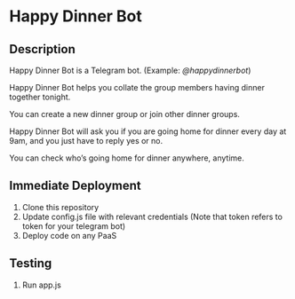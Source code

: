 # Happy Dinner Bot

## Description
Happy Dinner Bot is a Telegram bot. (Example: *@happydinnerbot*)

Happy Dinner Bot helps you collate the group members having dinner together tonight.

You can create a new dinner group or join other dinner groups.

Happy Dinner Bot will ask you if you are going home for dinner every day at 9am, and you just have to reply yes or no.

You can check who’s going home for dinner anywhere, anytime.

## Immediate Deployment

1. Clone this repository
2. Update config.js file with relevant credentials (Note that token refers to token for your telegram bot)
3. Deploy code on any PaaS

## Testing
1. Run app.js
